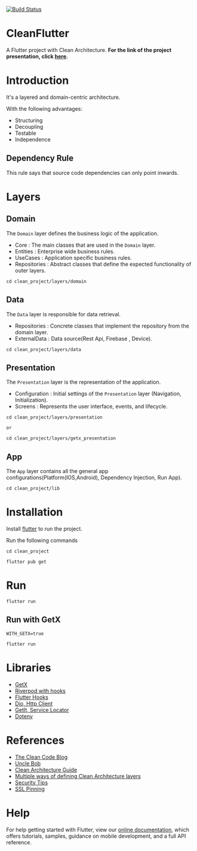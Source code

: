 [![Build Status](https://travis-ci.com/AntonyChinVal/flutter-clean-architecture.svg?branch=master)](https://travis-ci.com/AntonyChinVal/flutter-clean-architecture)

# CleanFlutter
A Flutter project with Clean Architecture. **For the link of the project presentation, click [here](https://prezi.com/view/XNsm2gaEECR1xur67XOV/).**

# Introduction

It's a layered and domain-centric architecture.  

With the following advantages:

* Structuring
* Decoupling
* Testable
* Independence

## Dependency Rule

This rule says that source code dependencies can only point inwards.

# Layers

## Domain
The `Domain` layer defines the business logic of the application.
* Core :  The main classes that are used in the `Domain` layer.
* Entities : Enterprise wide business rules.
* UseCases : Application specific business rules.
* Repositories : Abstract classes that define the expected functionality of outer layers.

```flutter
cd clean_project/layers/domain
```

## Data
The `Data` layer is responsible for data retrieval.
* Repositories : Concrete classes that implement the repository from the domain layer.
* ExternalData : Data source(Rest Api, Firebase , Device).

```flutter
cd clean_project/layers/data
```

## Presentation
The `Presentation` layer is the representation of the application.
* Configuration : Initial settings of the `Presentation` layer (Navigation, Initialization).
* Screens : Represents the user interface, events, and lifecycle.
```flutter
cd clean_project/layers/presentation

or

cd clean_project/layers/getx_presentation
```

## App
The `App` layer contains all the general app configurations(Platform(IOS,Android), Dependency Injection, Run App).
```flutter
cd clean_project/lib
```

# Installation

Install [flutter](https://flutter.dev/docs/get-started/install) to run the project.

Run the following commands

```flutter
cd clean_project

flutter pub get
```

# Run
```flutter
flutter run
```
## Run with GetX
```flutter
WITH_GETX=true
```

```flutter
flutter run
```
# Libraries
* [GetX](https://pub.dev/packages/get)
* [Riverpod with hooks](https://pub.dev/packages/hooks_riverpod)
* [Flutter Hooks](https://pub.dev/packages/flutter_hooks)
* [Dio, Http Client](https://pub.dev/packages/dio)
* [GetIt, Service Locator](https://pub.dev/packages/get_it)
* [Dotenv](https://pub.dev/packages/flutter_dotenv)

# References
* [The Clean Code Blog](https://blog.cleancoder.com/uncle-bob/2012/08/13/the-clean-architecture.html)
* [Uncle Bob](http://cleancoder.com/products)
* [Clean Architecture Guide](https://proandroiddev.com/clean-architecture-data-flow-dependency-rule-615ffdd79e29)
* [Multiple ways of defining Clean Architecture layers](https://proandroiddev.com/multiple-ways-of-defining-clean-architecture-layers-bbb70afa5d4a)
* [Security Tips](https://joshuamdeguzman.com/10-tips-to-secure-your-flutter-mobile-apps/)
* [SSL Pinning](https://pub.dev/packages/http_certificate_pinning)
# Help
For help getting started with Flutter, view our
[online documentation](https://flutter.dev/docs), which offers tutorials,
samples, guidance on mobile development, and a full API reference.
